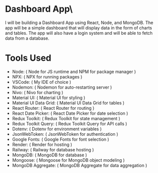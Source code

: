 # Dashboard App\
I will be building a Dashboard App using React, Node, and MongoDB. The app will be a simple dashboard that will display data in the form of charts and tables. The app will also have a login system and will be able to fetch data from a database.

# Tools Used
- Node: ( Node for JS runtime and NPM for package manager )
- NPX:  ( NPX for running packages )
- VSCode:  ( My IDE of choice )
- Nodemon: ( Nodemon for auto-restarting server )
- Nivo: ( Nivo for charting )
- Material UI:  ( Material UI for styling )
- Material UI Data Grid:  ( Material UI Data Grid for tables )
- React Router:  ( React Router for routing )
- React Date Picker:  ( React Date Picker for date selection )
- Redux Toolkit: ( Redux Toolkit for state management )
- Redux Toolkit Query: ( Redux Toolkit Query for API calls )
- Dotenv: ( Dotenv for environment variables )
- JsonWebToken: ( JsonWebToken for authentication )
- Google Fonts:  ( Google Fonts for font selection )
- Render:  ( Render for hosting )
- Railway: ( Railway for database hosting )
- MongoDB: ( MongoDB for database )
- Mongoose: ( Mongoose for MongoDB object modeling )
- MongoDB Aggregate: ( MongoDB Aggregate for data aggregation )
